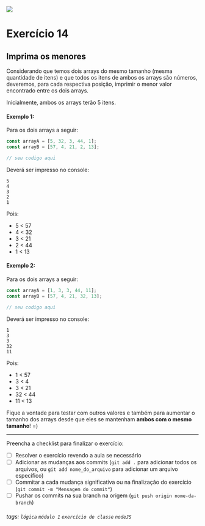 ![](https://i.imgur.com/xG74tOh.png)

# Exercício 14

## Imprima os menores

Considerando que temos dois arrays do mesmo tamanho (mesma quantidade de itens) e que todos os itens de ambos os arrays são números, deveremos, para cada respectiva posição, imprimir o menor valor encontrado entre os dois arrays.

Inicialmente, ambos os arrays terão 5 itens.

#### Exemplo 1:

Para os dois arrays a seguir:

```javascript
const arrayA = [5, 32, 3, 44, 1];
const arrayB = [57, 4, 21, 2, 13];

// seu codigo aqui
```

Deverá ser impresso no console:

```
5
4
3
2
1
```

Pois:

- 5 < 57
- 4 < 32
- 3 < 21
- 2 < 44
- 1 < 13

#### Exemplo 2:

Para os dois arrays a seguir:

```javascript
const arrayA = [1, 3, 3, 44, 11];
const arrayB = [57, 4, 21, 32, 13];

// seu codigo aqui
```

Deverá ser impresso no console:

```
1
3
3
32
11
```

Pois:

- 1 < 57
- 3 < 4
- 3 < 21
- 32 < 44
- 11 < 13

Fique a vontade para testar com outros valores e também para aumentar o tamanho dos arrays desde que eles se mantenham **ambos com o mesmo tamanho**! =)

---

Preencha a checklist para finalizar o exercício:

- [ ] Resolver o exercício revendo a aula se necessário
- [ ] Adicionar as mudanças aos commits (`git add .` para adicionar todos os arquivos, ou `git add nome_do_arquivo` para adicionar um arquivo específico)
- [ ] Commitar a cada mudança significativa ou na finalização do exercício (`git commit -m "Mensagem do commit"`)
- [ ] Pushar os commits na sua branch na origem (`git push origin nome-da-branch`)

###### tags: `lógica` `módulo 1` `exercício de classe` `nodeJS`
